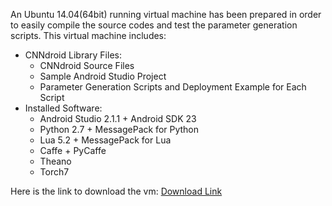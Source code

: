 An Ubuntu 14.04(64bit) running virtual machine has been prepared in order to easily compile the source codes and test the parameter generation scripts.
This virtual machine includes:
* CNNdroid Library Files:
	* CNNdroid Source Files
	* Sample Android Studio Project
	* Parameter Generation Scripts and Deployment Example for Each Script
* Installed Software:
	* Android Studio 2.1.1 + Android SDK 23
	* Python 2.7 + MessagePack for Python
	* Lua 5.2 + MessagePack for Lua
	* Caffe + PyCaffe
	* Theano
	* Torch7

Here is the link to download the vm:	[Download Link](https://www.dropbox.com/l/sh/H0xdGtPmN54xHwNUQjAGfs)
